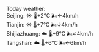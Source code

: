 Today weather:  
Beijing: ☀️   🌡️+2°C 🌬️←4km/h  
Tianjin: ☀️   🌡️+7°C 🌬️↓4km/h  
Shijiazhuang: ☁️   🌡️+9°C 🌬️↙4km/h  
Tangshan: ☁️   🌡️+6°C 🌬️←6km/h  
